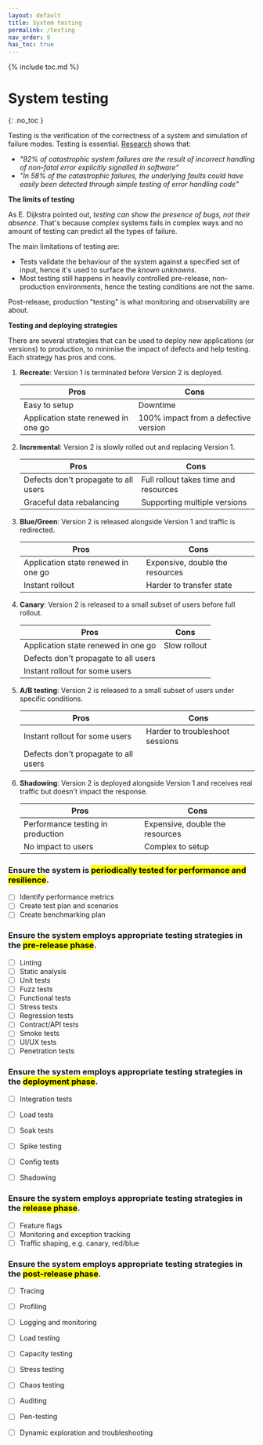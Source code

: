 ```yaml
---
layout: default
title: System testing
permalink: /testing
nav_order: 9
has_toc: true
---
```


{% include toc.md %}

# System testing

{: .no_toc }


<div class="note" markdown="1">

Testing is the verification of the correctness of a system and simulation of failure modes. Testing is essential. [Research](https://research.cs.queensu.ca/home/ahmed/home/teaching/CISC880/F18/papers/failure_analysis_osdi14.pdf) shows that:

* _"92% of catastrophic system failures are the result of incorrect handling of non-fatal error explicitly signalled in software"_
* _"In 58% of the catastrophic failures, the underlying faults could have easily been detected through simple testing of error handling code"_

**The limits of testing**

As E. Dijkstra pointed out, _testing can show the presence of bugs, not their absence_. That's because complex systems fails in complex ways and no amount of testing can predict all the types of failure.

The main limitations of testing are:

- Tests validate the behaviour of the system against a specified set of input, hence it's used to surface the _known unknowns_.
- Most testing still happens in heavily controlled pre-release, non-production environments, hence the testing conditions are not the same.

Post-release, production "testing" is what monitoring and observability are about.

**Testing and deploying strategies**

There are several strategies that can be used to deploy new applications (or versions) to production, to minimise the impact of defects and help testing. Each strategy has pros and cons.

1. **Recreate**: Version 1 is terminated before Version 2 is deployed.

    | Pros                                | Cons                                 |
    | ----------------------------------- | ------------------------------------ |
    | Easy to setup                       | Downtime                             |
    | Application state renewed in one go | 100% impact from a defective version |

2. **Incremental**: Version 2 is slowly rolled out and replacing Version 1.

    | Pros                                 | Cons                                  |
    | ------------------------------------ | ------------------------------------- |
    | Defects don't propagate to all users | Full rollout takes time and resources |
    | Graceful data rebalancing            | Supporting multiple versions          |

3. **Blue/Green**: Version 2 is released alongside Version 1 and traffic is redirected.

    | Pros                                | Cons                            |
    | ----------------------------------- | ------------------------------- |
    | Application state renewed in one go | Expensive, double the resources |
    | Instant rollout                     | Harder to transfer state        |

4. **Canary**: Version 2 is released to a small subset of users before full rollout.

    | Pros                                 | Cons         |
    | ------------------------------------ | ------------ |
    | Application state renewed in one go  | Slow rollout |
    | Defects don't propagate to all users |
    | Instant rollout for some users       |              |

5. **A/B testing**: Version 2 is released to a small subset of users under specific conditions.

    | Pros                                 | Cons                            |
    | ------------------------------------ | ------------------------------- |
    | Instant rollout for some users       | Harder to troubleshoot sessions |
    | Defects don't propagate to all users |                                 |

6. **Shadowing**: Version 2 is deployed alongside Version 1 and receives real traffic but doesn't impact the response.

    | Pros                              | Cons                            |
    | --------------------------------- | ------------------------------- |
    | Performance testing in production | Expensive, double the resources |
    | No impact to users                | Complex to setup                |

</div>

### Ensure the system is <mark>periodically tested for performance and resilience</mark>.

- [ ] Identify performance metrics
- [ ] Create test plan and scenarios
- [ ] Create benchmarking plan

### Ensure the system employs appropriate testing strategies in the <mark>pre-release phase</mark>.

- [ ] Linting
- [ ] Static analysis
- [ ] Unit tests
- [ ] Fuzz tests
- [ ] Functional tests
- [ ] Stress tests
- [ ] Regression tests
- [ ] Contract/API tests
- [ ] Smoke tests
- [ ] UI/UX tests
- [ ] Penetration tests

### Ensure the system employs appropriate testing strategies in the <mark>deployment phase</mark>.

- [ ] Integration tests
- [ ] Load tests
- [ ] Soak tests
- [ ] Spike testing
- [ ] Config tests
- [ ] Shadowing


### Ensure the system employs appropriate testing strategies in the <mark>release phase</mark>.

- [ ] Feature flags
- [ ] Monitoring and exception tracking
- [ ] Traffic shaping, e.g. canary, red/blue

### Ensure the system employs appropriate testing strategies in the <mark>post-release phase</mark>.

- [ ] Tracing
- [ ] Profiling
- [ ] Logging and monitoring
- [ ] Load testing
- [ ] Capacity testing
- [ ] Stress testing
- [ ] Chaos testing
- [ ] Auditing
- [ ] Pen-testing
- [ ] Dynamic exploration and troubleshooting



